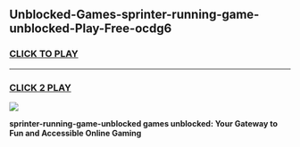 
## Unblocked-Games-sprinter-running-game-unblocked-Play-Free-ocdg6
<h3>
<a href="https://premium76.site?title=sprinter-running-game-unblocked&ref=23A">CLICK TO PLAY</a></h3>
<hr>

<h3>
<a href="https://premium76.site?title=sprinter-running-game-unblocked&ref=23A">CLICK 2 PLAY</a>
  
</h3>

<a href="https://premium76.site?title=sprinter-running-game-unblocked&ref=23A"><img src="https://clearcache.store/games.png"></a>


**sprinter-running-game-unblocked games unblocked: Your Gateway to Fun and Accessible Online Gaming**
